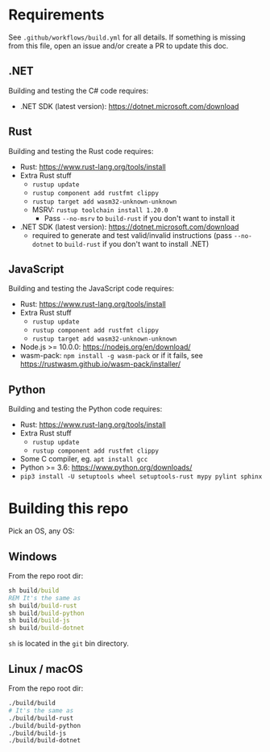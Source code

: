# Requirements

See `.github/workflows/build.yml` for all details. If something is missing from this file, open an issue and/or create a PR to update this doc.

## .NET

Building and testing the C# code requires:

- .NET SDK (latest version): https://dotnet.microsoft.com/download

## Rust

Building and testing the Rust code requires:

- Rust: https://www.rust-lang.org/tools/install
- Extra Rust stuff
	- `rustup update`
	- `rustup component add rustfmt clippy`
	- `rustup target add wasm32-unknown-unknown`
	- MSRV: `rustup toolchain install 1.20.0`
		- Pass `--no-msrv` to `build-rust` if you don't want to install it
- .NET SDK (latest version): https://dotnet.microsoft.com/download
	- required to generate and test valid/invalid instructions (pass `--no-dotnet` to `build-rust` if you don't want to install .NET)

## JavaScript

Building and testing the JavaScript code requires:

- Rust: https://www.rust-lang.org/tools/install
- Extra Rust stuff
	- `rustup update`
	- `rustup component add rustfmt clippy`
	- `rustup target add wasm32-unknown-unknown`
- Node.js >= 10.0.0: https://nodejs.org/en/download/
- wasm-pack: `npm install -g wasm-pack` or if it fails, see https://rustwasm.github.io/wasm-pack/installer/

## Python

Building and testing the Python code requires:

- Rust: https://www.rust-lang.org/tools/install
- Extra Rust stuff
	- `rustup update`
	- `rustup component add rustfmt clippy`
- Some C compiler, eg. `apt install gcc`
- Python >= 3.6: https://www.python.org/downloads/
- `pip3 install -U setuptools wheel setuptools-rust mypy pylint sphinx`

# Building this repo

Pick an OS, any OS:

## Windows

From the repo root dir:

```cmd
sh build/build
REM It's the same as
sh build/build-rust
sh build/build-python
sh build/build-js
sh build/build-dotnet
```

`sh` is located in the `git` bin directory.

## Linux / macOS

From the repo root dir:

```sh
./build/build
# It's the same as
./build/build-rust
./build/build-python
./build/build-js
./build/build-dotnet
```
